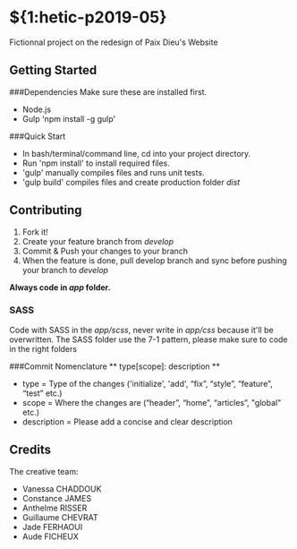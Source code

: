# ${1:hetic-p2019-05}
Fictionnal project on the redesign of Paix Dieu's Website

## Getting Started

###Dependencies
Make sure these are installed first.
- Node.js
- Gulp 'npm install -g gulp'

###Quick Start
- In bash/terminal/command line, cd into your project directory.
- Run 'npm install' to install required files.
- 'gulp' manually compiles files and runs unit tests.
- 'gulp build' compiles files and create production folder _dist_

## Contributing
1. Fork it!
2. Create your feature branch from _develop_
3. Commit & Push your changes to your branch
4. When the feature is done, pull develop branch and sync before pushing your branch to _develop_

**Always code in _app_ folder.**

### SASS
Code with SASS in the _app/scss_, never write in _app/css_ because it'll be overwritten. 
The SASS folder use the 7-1 pattern, please make sure to code in the right folders

###Commit Nomenclature
** type[scope]: description **
- type = Type of the changes ('initialize', 'add', “fix”, “style”, “feature”, “test” etc.)
- scope = Where the changes are (“header”, “home”, “articles”, "global" etc.)
- description = Please add a concise and clear description

## Credits
The creative team: 
- Vanessa CHADDOUK
- Constance JAMES
- Anthelme RISSER
- Guillaume CHEVRAT
- Jade FERHAOUI
- Aude FICHEUX
